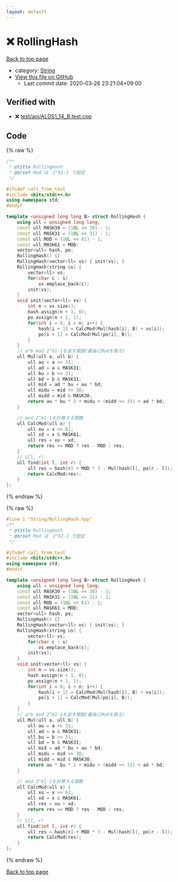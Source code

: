 ```yaml
---
layout: default
---
```


<!-- mathjax config similar to math.stackexchange -->
<script type="text/javascript" async
  src="https://cdnjs.cloudflare.com/ajax/libs/mathjax/2.7.5/MathJax.js?config=TeX-MML-AM_CHTML">
</script>
<script type="text/x-mathjax-config">
  MathJax.Hub.Config({
    TeX: { equationNumbers: { autoNumber: "AMS" }},
    tex2jax: {
      inlineMath: [ ['$','$'] ],
      processEscapes: true
    },
    "HTML-CSS": { matchFontHeight: false },
    displayAlign: "left",
    displayIndent: "2em"
  });
</script>

<script type="text/javascript" src="https://cdnjs.cloudflare.com/ajax/libs/jquery/3.4.1/jquery.min.js"></script>
<script src="https://cdn.jsdelivr.net/npm/jquery-balloon-js@1.1.2/jquery.balloon.min.js" integrity="sha256-ZEYs9VrgAeNuPvs15E39OsyOJaIkXEEt10fzxJ20+2I=" crossorigin="anonymous"></script>
<script type="text/javascript" src="../../assets/js/copy-button.js"></script>
<link rel="stylesheet" href="../../assets/css/copy-button.css" />


# :x: RollingHash

<a href="../../index.html">Back to top page</a>

* category: <a href="../../index.html#27118326006d3829667a400ad23d5d98">String</a>
* <a href="{{ site.github.repository_url }}/blob/master/String/RollingHash.hpp">View this file on GitHub</a>
    - Last commit date: 2020-03-26 23:21:04+09:00




## Verified with

* :x: <a href="../../verify/test/aoj/ALDS1_14_B.test.cpp.html">test/aoj/ALDS1_14_B.test.cpp</a>


## Code

<a id="unbundled"></a>
{% raw %}
```cpp
/**
 * @title RollingHash
 * @brief Mod は　2^61-1 で固定
 */

#ifndef call_from_test
#include <bits/stdc++.h>
using namespace std;
#endif

template <unsigned long long B> struct RollingHash {
    using ull = unsigned long long;
    const ull MASK30 = (1UL << 30) - 1;
    const ull MASK31 = (1UL << 31) - 1;
    const ull MOD = (1UL << 61) - 1;
    const ull MASK61 = MOD;
    vector<ull> hash, po;
    RollingHash() {}
    RollingHash(vector<ll> vs) { init(vs); }
    RollingHash(string &s) {
        vector<ll> vs;
        for(char c : s)
            vs.emplace_back(c);
        init(vs);
    }
    void init(vector<ll> vs) {
        int n = vs.size();
        hash.assign(n + 1, 0);
        po.assign(n + 1, 1);
        for(int i = 0; i < n; i++) {
            hash[i + 1] = CalcMod(Mul(hash[i], B) + vs[i]);
            po[i + 1] = CalcMod(Mul(po[i], B));
        }
    }
    // a*b mod 2^61-1を返す関数(最後にModを取る)
    ull Mul(ull a, ull b) {
        ull au = a >> 31;
        ull ad = a & MASK31;
        ull bu = b >> 31;
        ull bd = b & MASK31;
        ull mid = ad * bu + au * bd;
        ull midu = mid >> 30;
        ull midd = mid & MASK30;
        return au * bu * 2 + midu + (midd << 31) + ad * bd;
    }

    // mod 2^61-1を計算する関数
    ull CalcMod(ull x) {
        ull xu = x >> 61;
        ull xd = x & MASK61;
        ull res = xu + xd;
        return res >= MOD ? res - MOD : res;
    }
    // S[l, r)
    ull find(int l, int r) {
        ull res = hash[r] + MOD * 3 - Mul(hash[l], po[r - l]);
        return CalcMod(res);
    }
};
```
{% endraw %}

<a id="bundled"></a>
{% raw %}
```cpp
#line 1 "String/RollingHash.hpp"
/**
 * @title RollingHash
 * @brief Mod は　2^61-1 で固定
 */

#ifndef call_from_test
#include <bits/stdc++.h>
using namespace std;
#endif

template <unsigned long long B> struct RollingHash {
    using ull = unsigned long long;
    const ull MASK30 = (1UL << 30) - 1;
    const ull MASK31 = (1UL << 31) - 1;
    const ull MOD = (1UL << 61) - 1;
    const ull MASK61 = MOD;
    vector<ull> hash, po;
    RollingHash() {}
    RollingHash(vector<ll> vs) { init(vs); }
    RollingHash(string &s) {
        vector<ll> vs;
        for(char c : s)
            vs.emplace_back(c);
        init(vs);
    }
    void init(vector<ll> vs) {
        int n = vs.size();
        hash.assign(n + 1, 0);
        po.assign(n + 1, 1);
        for(int i = 0; i < n; i++) {
            hash[i + 1] = CalcMod(Mul(hash[i], B) + vs[i]);
            po[i + 1] = CalcMod(Mul(po[i], B));
        }
    }
    // a*b mod 2^61-1を返す関数(最後にModを取る)
    ull Mul(ull a, ull b) {
        ull au = a >> 31;
        ull ad = a & MASK31;
        ull bu = b >> 31;
        ull bd = b & MASK31;
        ull mid = ad * bu + au * bd;
        ull midu = mid >> 30;
        ull midd = mid & MASK30;
        return au * bu * 2 + midu + (midd << 31) + ad * bd;
    }

    // mod 2^61-1を計算する関数
    ull CalcMod(ull x) {
        ull xu = x >> 61;
        ull xd = x & MASK61;
        ull res = xu + xd;
        return res >= MOD ? res - MOD : res;
    }
    // S[l, r)
    ull find(int l, int r) {
        ull res = hash[r] + MOD * 3 - Mul(hash[l], po[r - l]);
        return CalcMod(res);
    }
};

```
{% endraw %}

<a href="../../index.html">Back to top page</a>

